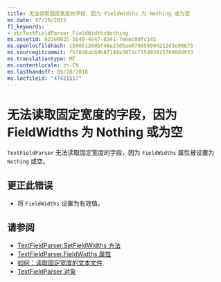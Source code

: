 ```yaml
---
title: 无法读取固定宽度的字段，因为 FieldWidths 为 Nothing 或为空
ms.date: 07/20/2015
f1_keywords:
- vbrTextFieldParser_FieldWidthsNothing
ms.assetid: 623e0825-5640-4e47-8341-7eeec80fc145
ms.openlocfilehash: cb9051269bf46e23d5ae070956994212d3e98675
ms.sourcegitcommit: fb78d8abbdb87144a3872cf154930157090dd933
ms.translationtype: MT
ms.contentlocale: zh-CN
ms.lasthandoff: 09/28/2018
ms.locfileid: "47421517"
---
```

# <a name="unable-to-read-fixed-width-fields-because-fieldwidths-is-nothing-or-empty"></a>无法读取固定宽度的字段，因为 FieldWidths 为 Nothing 或为空
`TextFieldParser` 无法读取固定宽度的字段，因为 `FieldWidths` 属性被设置为 `Nothing` 或空。  
  
## <a name="to-correct-this-error"></a>更正此错误  
  
-   将 `FieldWidths` 设置为有效值。  
  
## <a name="see-also"></a>请参阅

- [TextFieldParser.SetFieldWidths 方法](xref:Microsoft.VisualBasic.FileIO.TextFieldParser.SetFieldWidths%2A)  
- [TextFieldParser.FieldWidths 属性](xref:Microsoft.VisualBasic.FileIO.TextFieldParser.FieldWidths%2A)  
- [如何：读取固定宽度的文本文件](../../visual-basic/developing-apps/programming/drives-directories-files/how-to-read-from-fixed-width-text-files.md)  
- [TextFieldParser 对象](../../visual-basic/language-reference/objects/textfieldparser-object.md)
